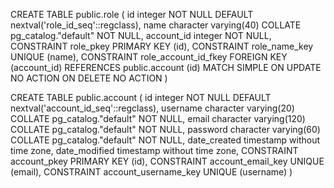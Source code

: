 CREATE TABLE public.role
(
id integer NOT NULL DEFAULT nextval('role_id_seq'::regclass),
name character varying(40) COLLATE pg_catalog."default" NOT NULL,
account_id integer NOT NULL,
CONSTRAINT role_pkey PRIMARY KEY (id),
CONSTRAINT role_name_key UNIQUE (name),
CONSTRAINT role_account_id_fkey FOREIGN KEY (account_id)
REFERENCES public.account (id) MATCH SIMPLE
ON UPDATE NO ACTION
ON DELETE NO ACTION
)

CREATE TABLE public.account
(
id integer NOT NULL DEFAULT nextval('account_id_seq'::regclass),
username character varying(20) COLLATE pg_catalog."default" NOT NULL,
email character varying(120) COLLATE pg_catalog."default" NOT NULL,
password character varying(60) COLLATE pg_catalog."default" NOT NULL,
date_created timestamp without time zone,
date_modified timestamp without time zone,
CONSTRAINT account_pkey PRIMARY KEY (id),
CONSTRAINT account_email_key UNIQUE (email),
CONSTRAINT account_username_key UNIQUE (username)
)
